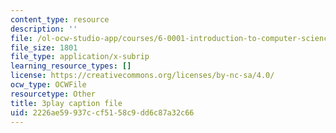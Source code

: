 ```yaml
---
content_type: resource
description: ''
file: /ol-ocw-studio-app/courses/6-0001-introduction-to-computer-science-and-programming-in-python-fall-2016/2226ae59937ccf5158c9dd6c87a32c66_lniF6ys2CIk.srt
file_size: 1801
file_type: application/x-subrip
learning_resource_types: []
license: https://creativecommons.org/licenses/by-nc-sa/4.0/
ocw_type: OCWFile
resourcetype: Other
title: 3play caption file
uid: 2226ae59-937c-cf51-58c9-dd6c87a32c66
---
```

